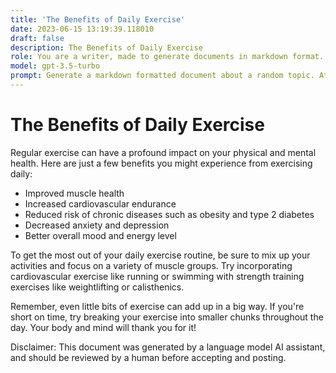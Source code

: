 ```yaml
---
title: 'The Benefits of Daily Exercise'
date: 2023-06-15 13:19:39.118010
draft: false
description: The Benefits of Daily Exercise
role: You are a writer, made to generate documents in markdown format. It is very important that all of the documents you generate are in valid markdown format.
model: gpt-3.5-turbo
prompt: Generate a markdown formatted document about a random topic. At the bottom, include a disclaimer explaining that the document was generated by you. The first line of the document should be the title. Make sure that the entire document is in proper markdown format, using a mix of various tags to make the document visually appealing.
---
```


# The Benefits of Daily Exercise 

Regular exercise can have a profound impact on your physical and mental health. Here are just a few benefits you might experience from exercising daily: 

- Improved muscle health 
- Increased cardiovascular endurance 
- Reduced risk of chronic diseases such as obesity and type 2 diabetes 
- Decreased anxiety and depression 
- Better overall mood and energy level 

To get the most out of your daily exercise routine, be sure to mix up your activities and focus on a variety of muscle groups. Try incorporating cardiovascular exercise like running or swimming with strength training exercises like weightlifting or calisthenics. 

Remember, even little bits of exercise can add up in a big way. If you're short on time, try breaking your exercise into smaller chunks throughout the day. Your body and mind will thank you for it! 

Disclaimer: This document was generated by a language model AI assistant, and should be reviewed by a human before accepting and posting.